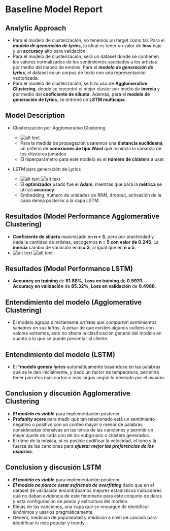 # Baseline Model Report

## Analytic Approach
* Para el modelo de clusterización, no tenemos un target como tal. Para el ***modelo de generación de lyrics***, lo ideal es tener un valor de **loss** bajo y un **accuracy** alto para validación.
* Para el modelo de clusterización, será un dataset donde se contienen los valores normalizados de los sentimientos asociados a los artistas por medio del mapeo de emolex. Para el ***modelo de generación de lyrics***, el dataset es un corpus de texto con una representación vectorizada.
* Para el modelo de clusterización, se hizo uso de **Agglomerative Clustering**, donde se encontró el mejor cluster por medio de **inercia** y por medio del **coeficiente de silueta**. Además, para el **modelo de generación de lyrics**, se entrenó un **LSTM multicapa**. 

## Model Description

* Clusterización por Agglomerative Clustering

	* ![alt text](https://i.imgur.com/zhFzYcS.jpeg)
	* Para la medida de propagación usaremos una **distancia euclídeana**, un criterio de **conexiones de tipo Ward** que minimza la varianza de los clústeres juntados
	* El hiperparámetro para este modelo es el **número de clústers** a usar. 

* LSTM para generación de Lyrics

	* ![alt text](https://i.imgur.com/wDScpQi.jpeg)
	  ![alt text](https://i.imgur.com/gExYgkn.png)
	* El **optimizador** usado fue el **Adam**, mientras que para la **métrica** se utilizó **accuracy**. 
	* Embedding, número de unidades de RNN, dropout, activación de la capa densa posterior a la capa LSTM.

## Resultados (Model Performance Agglomerative Clustering)
* **Coeficiente de silueta** maximizado en **n = 3**, pero por practicidad y dada la cantidad de artistas, escogemos **n = 5 con valor de 0.245**. La **inercia** cambio de variación en **n = 3**, al igual que en **n = 5**. 
* ![alt text](https://i.imgur.com/ISXVesp.png)
  ![alt text](https://i.imgur.com/6oWnks3.png)

## Resultados (Model Performance LSTM)
* **Accuracy en training** de **81.88%**, **Loss en training** de **0.5970**. **Accuracy en validación** de **85.32%**, **Loss en validación** de **0.4988**.


## Entendimiento del modelo (Agglomerative Clustering)

* El modelo agrupa directamente *artistas que comparten sentimientos similares en sus letras*. A pesar de que existen algunos outliers con valores extremos, esto no afecta la clasificación general del modelo en cuanto a lo que se puede presentar al cliente.

## Entendimiento del modelo (LSTM)

* El ***modelo genera lyrics** automáticamente basándose en las palabras qué se le den inicialmente, y dado un factor de temperatura, permitirá tener párrafos más cortos o más largos según lo deseado por el usuario. 

## Conclusion y discusión Agglomerative Clustering

* ***El modelo es viable*** para implementación posterior.
* **Profanity score** para medir qué tan relacionado está un sentimiento negativo o positivo con un conteo mayor o menor de palabras consideradas ofensivas en las letras de las canciones y permitir un mejor ajuste de cada uno de los subgrupos o clústers generados.
* El ritmo de la música, sí es posible codificar la velocidad, el tono y la fuerza de las canciones para ***ajustar mejor las preferencias de los usuarios***.

## Conclusion y discusión LSTM

* ***El modelo es viable*** para implementación posterior.
* ***El modelo no parece estar sufriendo de overfitting*** dado que en el dataset de validación encontrábamos mejores estadísticos indicadores qué no daban evidencia de este fenómeno para este conjunto de datos y esta configuración de pesos y estructura del modelo.
* Rimas de las canciones, una capa que se encargue de identificar sinónimos y usarlos pragmáticamente.
* Género, medición de popularidad y medición a nivel de canción para identificar lo más popular y trendy.
